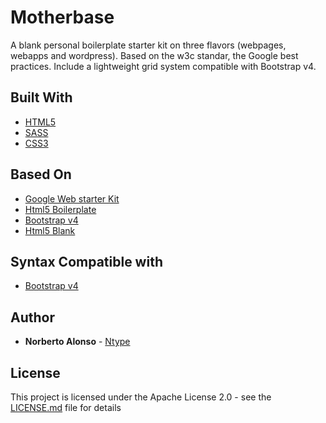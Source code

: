 # Motherbase

A blank personal boilerplate starter kit on three flavors (webpages, webapps and wordpress). Based on the w3c standar, the Google best  practices. Include a lightweight grid system compatible with Bootstrap v4.

## Built With

* [HTML5](https://www.w3.org/html/logo/)
* [SASS](http://sass-lang.com/)
* [CSS3](https://www.w3.org/Style/CSS/)

## Based On

* [Google Web starter Kit](https://developers.google.com/web/tools/starter-kit/)
* [Html5 Boilerplate](https://html5boilerplate.com/)
* [Bootstrap v4](http://getbootstrap.com/)
* [Html5 Blank](http://html5blank.com/)

## Syntax Compatible with

* [Bootstrap v4](http://getbootstrap.com/)

## Author

* **Norberto Alonso** - [Ntype](https://norbertoalonso.com)


## License

This project is licensed under the Apache License 2.0 - see the [LICENSE.md](LICENSE) file for details

